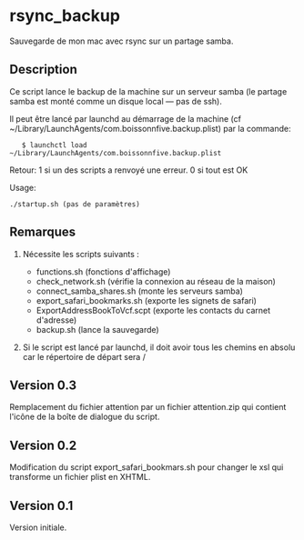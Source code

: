# rsync_backup #

Sauvegarde de mon mac avec rsync sur un partage samba.

## Description ##

Ce script lance le backup de la machine sur un serveur samba (le partage samba est monté comme un disque local — pas de ssh).

Il peut être lancé par launchd au démarrage de la machine (cf ~/Library/LaunchAgents/com.boissonnfive.backup.plist) par la commande:

       $ launchctl load ~/Library/LaunchAgents/com.boissonnfive.backup.plist

Retour: 1 si un des scripts a renvoyé une erreur. 0 si tout est OK

Usage:

	./startup.sh (pas de paramètres)

## Remarques ##

1. Nécessite les scripts suivants :

	- functions.sh                 (fonctions d'affichage)
	- check_network.sh             (vérifie la connexion au réseau de la maison)
	- connect_samba_shares.sh      (monte les serveurs samba)
	- export_safari_bookmarks.sh   (exporte les signets de safari)
	- ExportAddressBookToVcf.scpt  (exporte les contacts du carnet d'adresse)
	- backup.sh                    (lance la sauvegarde)

2. Si le script est lancé par launchd, il doit avoir tous les chemins en absolu car le répertoire de départ sera /


## Version 0.3 ##

Remplacement du fichier attention par un fichier attention.zip qui contient l'icône de la boîte de dialogue du script.

## Version 0.2 ##

Modification du script export_safari_bookmars.sh pour changer le xsl qui transforme un fichier plist en XHTML.

## Version 0.1 ##

Version initiale.

